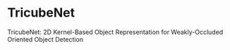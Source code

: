 # TricubeNet
TricubeNet: 2D Kernel-Based Object Representation for Weakly-Occluded Oriented Object Detection
